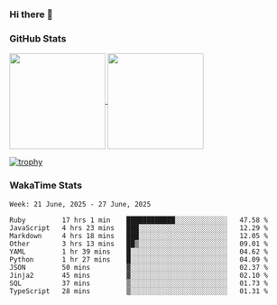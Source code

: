 ### Hi there 👋

### GitHub Stats

<a href="https://github.com/anuraghazra/github-readme-stats">
  <img align="center" height="170px" src="https://github-readme-stats.vercel.app/api/top-langs/?username=tksfjt1024&layout=compact&count_private=true&show_icons=true&show_icons=true&theme=graywhite" />
</a>
<a href="https://github.com/anuraghazra/github-readme-stats">
  <img align="center" height="170px" src="https://github-readme-stats.vercel.app/api?username=tksfjt1024&count_private=true&show_icons=true&show_icons=true&theme=graywhite" />
</a>

[![trophy](https://github-profile-trophy.vercel.app/?username=tksfjt1024)](https://github.com/ryo-ma/github-profile-trophy)

### WakaTime Stats

<!--START_SECTION:waka-->
```text
Week: 21 June, 2025 - 27 June, 2025

Ruby         17 hrs 1 min    ████████████░░░░░░░░░░░░░   47.58 % 
JavaScript   4 hrs 23 mins   ███░░░░░░░░░░░░░░░░░░░░░░   12.29 % 
Markdown     4 hrs 18 mins   ███░░░░░░░░░░░░░░░░░░░░░░   12.05 % 
Other        3 hrs 13 mins   ██▒░░░░░░░░░░░░░░░░░░░░░░   09.01 % 
YAML         1 hr 39 mins    █░░░░░░░░░░░░░░░░░░░░░░░░   04.62 % 
Python       1 hr 27 mins    █░░░░░░░░░░░░░░░░░░░░░░░░   04.09 % 
JSON         50 mins         ▓░░░░░░░░░░░░░░░░░░░░░░░░   02.37 % 
Jinja2       45 mins         ▓░░░░░░░░░░░░░░░░░░░░░░░░   02.10 % 
SQL          37 mins         ▒░░░░░░░░░░░░░░░░░░░░░░░░   01.73 % 
TypeScript   28 mins         ▒░░░░░░░░░░░░░░░░░░░░░░░░   01.31 % 
```
<!--END_SECTION:waka-->
